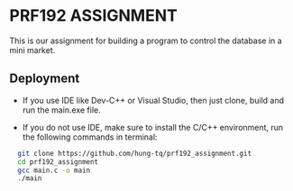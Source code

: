 # PRF192 ASSIGNMENT

This is our assignment for building a program to control the database in a mini market.


## Deployment

- If you use IDE like Dev-C++ or Visual Studio, then just clone, build and run the main.exe file.

- If you do not use IDE, make sure to install the C/C++ environment, run the following commands in terminal:

```bash
  git clone https://github.com/hung-tq/prf192_assignment.git
  cd prf192_assignment
  gcc main.c -o main
  ./main
```
